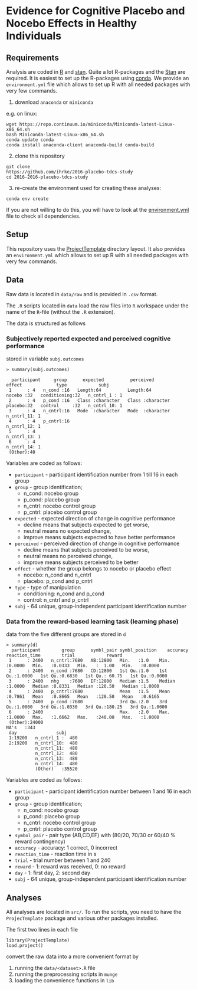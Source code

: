 # Evidence for Cognitive Placebo and Nocebo Effects in Healthy Individuals

<!---
[![DOI](https://zenodo.org/badge/19634/ihrke/2016-placebo-tdcs-study.svg)](https://zenodo.org/badge/latestdoi/19634/ihrke/2016-placebo-tdcs-study)

This repository contains data and analyses for the paper "Evidence for Cognitive Placebo and Nocebo Effects
in Healthy Individuals".

 If you want to use this data/analysis in a research publication,
please cite [our paper](http://link).


Turi, Z., Bjørkedal, E., Gunkel, L., Antal, A., Paulus, W. & Mittner, M. (yyyy).
Evidence for Cognitive Placebo and Nocebo Effects in Healthy Individuals. Journal. 

~~~{bibtex}
@article{turi_placebo_yyyy,
  author={Turi, Z., Bjørkedal, E., Gunkel, L., Antal, A., Paulus, W. and Mittner, M.},
  title={Evidence for Cognitive Placebo and Nocebo Effects in Healthy Individuals},
  year=yyyy,
  journal={Journal},
  volume=v,
  number=n,
  doi=d
}
~~~
 -->

## Requirements

Analysis are coded in [R](http://r-project.org) and [stan](http://mc-stan.org). Quite a lot R-packages and the [Stan](http://mc-stan.org) are required. It is easiest to set up the
R-packages using [conda](https://www.continuum.io/downloads).  We
provide an `environment.yml` file which allows to set up R with all
needed packages with very few commands.

1. download `anaconda` or `miniconda`

 e.g. on linux:
 ~~~{bash}
 wget https://repo.continuum.io/miniconda/Miniconda-latest-Linux-x86_64.sh
 bash Miniconda-latest-Linux-x86_64.sh
 conda update conda
 conda install anaconda-client anaconda-build conda-build
 ~~~

2. clone this repository
 ~~~{bash}
 git clone
 https://github.com/ihrke/2016-placebo-tdcs-study
 cd 2016-2016-placebo-tdcs-study
 ~~~

3. re-create the environment used for creating these analyses:
 ~~~{bash}
 conda env create
 ~~~

If you are not willing to do this, you will have to look at the
[environment.yml](./environment.yml) file to check all
dependencies.

## Setup

This repository uses the
[ProjectTemplate](http://projecttemplate.net/) directory layout. It
also provides an `environment.yml` which allows to set up R with all
needed packages with very few commands.

## Data

Raw data is located in `data/raw` and is provided in `.csv` format.

The `.R` scripts located in `data` load the raw files into `R`
workspace under the name of the `R`-file (without the `.R` extension).

<!---**NOTE**: there are also pre-processed exports of all the variables discussed next; those are located under [data/export](data/export). These files have been created by the script [src/export_data.R](src/export_data.R).  -->

The data is structured as follows <!--- (refer to [the paper](http://www.link) for
details). -->

<!---
### Demographic
stored in variable `demographic`
~~~
> summary(demographic)
  participant             group         age                        subj   
 1      : 5   n_cond         :16   Min.   :18.00   natural_history_1 : 1  
 2      : 5   p_cond         :16   1st Qu.:22.00   natural_history_10: 1  
 3      : 5   n_cntrl        :16   Median :24.50   natural_history_11: 1  
 4      : 5   p_cntrl        :16   Mean   :24.54   natural_history_12: 1  
 5      : 5   natural_history:16   3rd Qu.:27.00   natural_history_13: 1  
 6      : 5                        Max.   :38.00   natural_history_14: 1  
 (Other):50   
~~~
Variables are coded as follows:

- `participant` - participant identification number from 1 till 16 in each group
- `group`  - group identification; 
	- n_cond: nocebo group
	- p_cond: placebo group
	- n_cntrl: nocebo control group
	- p_cntrl: placebo control group
- `age` - age of the participants in the time of the participation
- `subj` - 64 unique, group-independent participant identification number  -->

### Subjectively reported expected and perceived cognitive performance

stored in variable `subj.outcomes`

~~~
> summary(subj.outcomes)

  participant     group      expected          perceived             effect             type            subj   
 1      : 4   n_cond :16   Length:64          Length:64          nocebo :32   conditioning:32   n_cntrl_1 : 1  
 2      : 4   p_cond :16   Class :character   Class :character   placebo:32   control     :32   n_cntrl_10: 1  
 3      : 4   n_cntrl:16   Mode  :character   Mode  :character                                  n_cntrl_11: 1  
 4      : 4   p_cntrl:16                                                                        n_cntrl_12: 1  
 5      : 4                                                                                     n_cntrl_13: 1  
 6      : 4                                                                                     n_cntrl_14: 1  
 (Other):40  
~~~

Variables are coded as follows:

- `participant` - participant identification number from 1 till 16 in each group
- `group`  - group identification; 
	- n_cond: nocebo group
	- p_cond: placebo group
	- n_cntrl: nocebo control group
	- p_cntrl: placebo control group
- `expected` - expected direction of change in cognitive performance
    - decline means that subjects expected to get worse, 
    - neutral means no expected change, 
    - improve means subjects expected to have better performance
- `perceived` - perceived direction of change in cognitive performance
	- decline means that subjects perceived to be worse, 
    - neutral means no perceived change, 
    - improve means subjects perceived to be better
- `effect` - whether the group belongs to nocebo or placebo effect
    - nocebo: n_cond and n_cntrl
    - placebo: p_cond and p_cntrl
- `type` - type of manipulation
	- conditioning: n_cond and p_cond
	- control: n_cntrl and p_cntrl
- `subj` - 64 unique, group-independent participant identification number


### Data from the reward-based learning task (learning phase)

data from the five different groups are stored in `d`

~~~
> summary(d)
  participant        group      symbl_pair symbl_position    accuracy      reaction_time        trial            reward      
 1      : 2400   n_cntrl:7680   AB:12800   Min.   :1.0    Min.   :0.0000   Min.   :0.0333   Min.   :  1.00   Min.   :0.0000  
 2      : 2400   n_cond :7680   CD:12800   1st Qu.:1.0    1st Qu.:1.0000   1st Qu.:0.6830   1st Qu.: 60.75   1st Qu.:0.0000  
 3      : 2400   nhg    :7680   EF:12800   Median :1.5    Median :1.0000   Median :0.8331   Median :120.50   Median :1.0000  
 4      : 2400   p_cntrl:7680              Mean   :1.5    Mean   :0.7861   Mean   :0.8665   Mean   :120.50   Mean   :0.6165  
 5      : 2400   p_cond :7680              3rd Qu.:2.0    3rd Qu.:1.0000   3rd Qu.:1.0330   3rd Qu.:180.25   3rd Qu.:1.0000  
 6      : 2400                             Max.   :2.0    Max.   :1.0000   Max.   :1.6662   Max.   :240.00   Max.   :1.0000  
 (Other):24000                                                             NA's   :343                                       
 day               subj      
 1:19200   n_cntrl_1 :  480  
 2:19200   n_cntrl_10:  480  
           n_cntrl_11:  480  
           n_cntrl_12:  480  
           n_cntrl_13:  480  
           n_cntrl_14:  480  
           (Other)   :35520 
~~~

Variables are coded as follows:

- `participant` - participant identification number between 1 and 16 in each group
- `group`  - group identification; 
	- n_cond: nocebo group
	- p_cond: placebo group
	- n_cntrl: nocebo control group
	- p_cntrl: placebo control group
- `symbol_pair`  - pair type (AB,CD,EF) with (80/20, 70/30 or 60/40 % reward contingency)
- `accuracy` - accuracy: 1 correct, 0 incorrect
- `reaction_time` - reaction time in s
- `trial` - trial number between 1 and 240
- `reward` - 1: reward was received, 0: no reward
- `day` - 1: first day, 2: second day
- `subj` - 64 unique, group-independent participant identification number
 

## Analyses

All analyses are located in `src/`. To run the scripts, you need to
have the `ProjecTemplate` package and various other packages
installed.

The first two lines in each file
~~~{R}
library(ProjectTemplate)
load.project()
~~~
convert the raw data into a more convenient format by

1. running the `data/<dataset>.R` file
2. running the preprocessing scripts in `munge`
3. loading the convenience functions in `lib`
